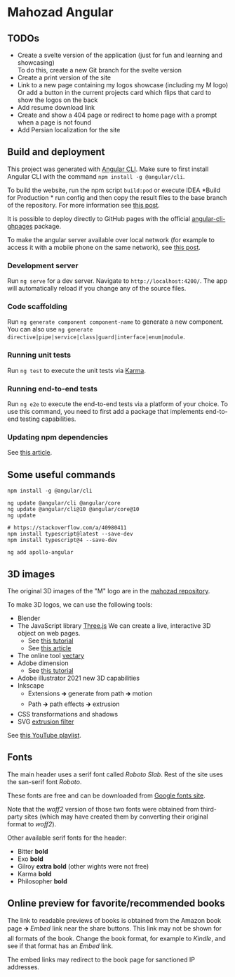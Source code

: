 # Mahozad Angular

## TODOs

- Create a svelte version of the application (just for fun and learning and showcasing)  
  To do this, create a new Git branch for the svelte version
- Create a print version of the site
- Link to a new page containing my logos showcase (including my M logo)  
  Or add a button in the current projects card which flips that card to show the logos on the back
- Add resume download link
- Create and show a 404 page or redirect to home page with a prompt when a page is not found
- Add Persian localization for the site

## Build and deployment

This project was generated with [Angular CLI](https://github.com/angular/angular-cli).
Make sure to first install Angular CLI with the command `npm install -g @angular/cli`.

To build the website, run the npm script `build:pod` or execute IDEA *Build for Production * run config
and then copy the result files to the base branch of the repository.
For more information see [this post](https://stackoverflow.com/q/51127798).

It is possible to deploy directly to GitHub pages with the official
[angular-cli-ghpages](https://www.npmjs.com/package/angular-cli-ghpages) package.

To make the angular server available over local network (for example to access
it with a mobile phone on the same network), see [this post](https://stackoverflow.com/q/43071535).

### Development server
Run `ng serve` for a dev server. Navigate to `http://localhost:4200/`. The app will automatically reload if you change any of the source files.

### Code scaffolding
Run `ng generate component component-name` to generate a new component. You can also use `ng generate directive|pipe|service|class|guard|interface|enum|module`.

### Running unit tests
Run `ng test` to execute the unit tests via [Karma](https://karma-runner.github.io).

### Running end-to-end tests
Run `ng e2e` to execute the end-to-end tests via a platform of your choice. To use this command, you need to first add a package that implements end-to-end testing capabilities.

### Updating npm dependencies
See [this article](https://www.carlrippon.com/upgrading-npm-dependencies/).

## Some useful commands

```shell
npm install -g @angular/cli

ng update @angular/cli @angular/core
ng update @angular/cli@10 @angular/core@10
ng update

# https://stackoverflow.com/a/40980411
npm install typescript@latest --save-dev
npm install typescript@4 --save-dev

ng add apollo-angular
```

## 3D images

The original 3D images of the "M" logo are in the [mahozad repository](https://github.com/mahozad/mahozad).

To make 3D logos, we can use the following tools:
  - Blender
  - The JavaScript library [Three.js](https://github.com/mrdoob/three.js/)
      We can create a live, interactive 3D object on web pages.
    - See [this tutorial](https://youtu.be/Q7AOvWpIVHU)
    - See [this article](https://www.freecodecamp.org/news/render-3d-objects-in-browser-drawing-a-box-with-threejs/)
  - The online tool [vectary](https://www.vectary.com/)
  - Adobe dimension
    - See [this tutorial](https://youtu.be/eHWdSGm8OwQ)
  - Adobe illustrator 2021 new 3D capabilities
  - Inkscape
    - Extensions 🡲 generate from path 🡲 motion
    - Path 🡲 path effects 🡲 extrusion
  - CSS transformations and shadows
  - SVG [extrusion filter](https://www.smashingmagazine.com/2015/05/why-the-svg-filter-is-awesome/)
  
See [this YouTube playlist](https://youtube.com/playlist?list=PLD8AMy73ZVxXnHR_aXT8czc6SHDa0jV7F).

## Fonts

The main header uses a serif font called *Roboto Slab*.
Rest of the site uses the san-serif font *Roboto*.

These fonts are free and can be downloaded from [Google fonts site](https://fonts.google.com/).

Note that the *woff2* version of those two fonts were obtained from third-party
sites (which may have created them by converting their original format to *woff2*).

Other available serif fonts for the header:
  - Bitter **bold**
  - Exo **bold**
  - Gilroy **extra bold** (other wights were not free)
  - Karma **bold**
  - Philosopher **bold**

## Online preview for favorite/recommended books

The link to readable previews of books is obtained from the Amazon book page 🡲
*Embed* link near the share buttons.
This link may not be shown for all formats of the book.
Change the book format, for example to *Kindle*, and see if that format has an
*Embed* link.

The embed links may redirect to the book page for sanctioned IP addresses.

